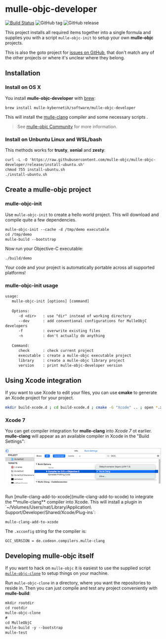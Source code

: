 # mulle-objc-developer

[![Build Status](https://travis-ci.org/mulle-objc/mulle-objc-developer.svg)](https://travis-ci.org/mulle-objc/mulle-objc-developer)
![GitHub tag](https://img.shields.io/github/tag/mulle-objc/mulle-objc-developer.svg)
![GitHub release](https://img.shields.io/github/release/mulle-objc/mulle-objc-developer.svg)


This project installs all required items together into a single formula and
supplies you with a script `mulle-objc-init` to setup your own **mulle-objc**
projects.

This is also the goto project for
[issues on GitHub](https://github.com/mulle-objc/mulle-objc-developer/issues),
that don't match any of the other projects or where it's unclear where they
belong.

## Installation

### Install on OS X

You install **mulle-objc-developer** with [brew](//brew.sh):

```
brew install mulle-kybernetik/software/mulle-objc-developer
```

This will install the [mulle-clang](//github.com/codeon-gmbh/mulle-clang)
compiler and some necessary scripts .

> See [mulle-objc Community](//mulle-objc.github.io) for more information.


### Install on Unbuntu Linux and WSL/bash

This methods works for **trusty**, **xenial** and **zesty**:

```
curl -L -O 'https://raw.githubusercontent.com/mulle-objc/mulle-objc-developer/release/install-ubuntu.sh'
chmod 755 install-ubuntu.sh
./install-ubuntu.sh
```

## Create a mulle-objc project

### mulle-objc-init

Use `mulle-objc-init` to create a hello world project. This will download and compile quite a
few dependencies.


```
mulle-objc-init --cache -d /tmp/demo executable
cd /tmp/demo
mulle-build --bootstrap
```

Now run your Objective-C executable:

```
./build/demo
```

Your code and your project is automatically portable across all supported platforms!


### mulle-objc-init usage


```
usage:
   mulle-objc-init [options] [command]

   Options:
      -d <dir>   : use "dir" instead of working directory
      --dev      : add conventional configurations for MulleObjC developers
      -f         : overwrite existing files
      -n         : don't actually do anything

   Command:
      check      : check current project
      executable : create a mulle-objc executable project
      library    : create a mulle-objc library project
      version    : print mulle-objc-developer version
```

## Using Xcode integration

If you want to use Xcode to edit your files, you can use **cmake** to generate 
an Xcode project for your project.

```bash
mkdir build-xcode.d ; cd build-xcode.d ; cmake -G "Xcode" .. ; open *.xcodeproj
```

### Xcode 7

You can get compiler integration for **mulle-clang** into *Xcode 7* ot earlier. 
**mulle-clang** will appear as an available compiler in Xcode in the "Build Settings":

![Screeny](pix/xcode-integration.png)


<br>
Run [mulle-clang-add-to-xcode](mulle-clang-add-to-xcode) to integrate
the **mulle-clang** compiler into Xcode. This will install a plugin in
`~/Volumes/Users/nat/Library/Application\ Support/Developer/Shared/Xcode/Plug-ins`:

```
mulle-clang-add-to-xcode
```

The `.xcconfig` string for the compiler is:

```
GCC_VERSION = de.codeon.compilers.mulle-clang
```


## Developing mulle-objc itself

If you want to hack on `mulle-objc` it is easiest to use the supplied
script [`mulle-objc-clone`](mulle-objc-clone) to setup things on
your machine.

Run `mulle-objc-clone` in a directory, where you want the repositories 
to reside in. Then you can just compile and test any project conveniently
with **mulle-build**:

```
mkdir rootdir
cd rootdir
mulle-objc-clone
#
cd MulleObjC
mulle-build -y --bootstrap
mulle-test
```
